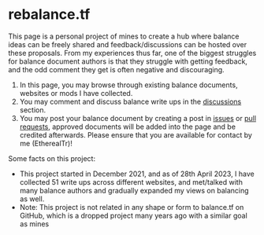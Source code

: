 # rebalance.tf

This page is a personal project of mines to create a hub where balance ideas can be freely shared and feedback/discussions can be hosted over these proposals. From my experiences thus far, one of the biggest struggles for balance document authors is that they struggle with getting feedback, and the odd comment they get is often negative and discouraging. 

1. In this page, you may browse through existing balance documents, websites or mods I have collected.
2. You may comment and discuss balance write ups in the [discussions](https://github.com/EtherealTr/rebalancetf/discussions) section.
3. You may post your balance document by creating a post in [issues](https://github.com/EtherealTr/rebalancetf/discussions) or [pull requests](https://github.com/EtherealTr/rebalancetf/discussions), approved documents will be added into the page and be credited afterwards. Please ensure that you are available for contact by me (EtherealTr)!

Some facts on this project:
* This project started in December 2021, and as of 28th April 2023, I have collected 51 write ups across different websites, and met/talked with many balance authors and gradually expanded my views on balancing as well.
* Note: This project is not related in any shape or form to balance.tf on GitHub, which is a dropped project many years ago with a similar goal as mines
